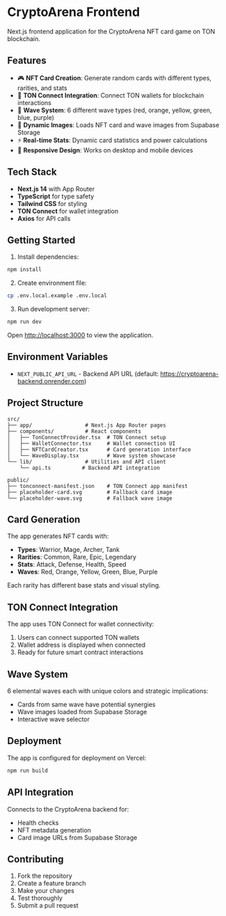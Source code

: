 # CryptoArena Frontend

Next.js frontend application for the CryptoArena NFT card game on TON blockchain.

## Features

- 🎮 **NFT Card Creation**: Generate random cards with different types, rarities, and stats
- 🔗 **TON Connect Integration**: Connect TON wallets for blockchain interactions  
- 🌊 **Wave System**: 6 different wave types (red, orange, yellow, green, blue, purple)
- 🎨 **Dynamic Images**: Loads NFT card and wave images from Supabase Storage
- ⚡ **Real-time Stats**: Dynamic card statistics and power calculations
- 📱 **Responsive Design**: Works on desktop and mobile devices

## Tech Stack

- **Next.js 14** with App Router
- **TypeScript** for type safety
- **Tailwind CSS** for styling
- **TON Connect** for wallet integration
- **Axios** for API calls

## Getting Started

1. Install dependencies:
```bash
npm install
```

2. Create environment file:
```bash
cp .env.local.example .env.local
```

3. Run development server:
```bash
npm run dev
```

Open [http://localhost:3000](http://localhost:3000) to view the application.

## Environment Variables

- `NEXT_PUBLIC_API_URL` - Backend API URL (default: https://cryptoarena-backend.onrender.com)

## Project Structure

```
src/
├── app/                 # Next.js App Router pages
├── components/          # React components
│   ├── TonConnectProvider.tsx  # TON Connect setup
│   ├── WalletConnector.tsx     # Wallet connection UI
│   ├── NFTCardCreator.tsx      # Card generation interface
│   └── WaveDisplay.tsx         # Wave system showcase
└── lib/                 # Utilities and API client
    └── api.ts          # Backend API integration

public/
├── tonconnect-manifest.json    # TON Connect app manifest
├── placeholder-card.svg        # Fallback card image
└── placeholder-wave.svg        # Fallback wave image
```

## Card Generation

The app generates NFT cards with:

- **Types**: Warrior, Mage, Archer, Tank
- **Rarities**: Common, Rare, Epic, Legendary  
- **Stats**: Attack, Defense, Health, Speed
- **Waves**: Red, Orange, Yellow, Green, Blue, Purple

Each rarity has different base stats and visual styling.

## TON Connect Integration

The app uses TON Connect for wallet connectivity:

1. Users can connect supported TON wallets
2. Wallet address is displayed when connected
3. Ready for future smart contract interactions

## Wave System

6 elemental waves each with unique colors and strategic implications:
- Cards from same wave have potential synergies
- Wave images loaded from Supabase Storage
- Interactive wave selector

## Deployment

The app is configured for deployment on Vercel:

```bash
npm run build
```

## API Integration

Connects to the CryptoArena backend for:
- Health checks
- NFT metadata generation  
- Card image URLs from Supabase Storage

## Contributing

1. Fork the repository
2. Create a feature branch
3. Make your changes
4. Test thoroughly
5. Submit a pull request